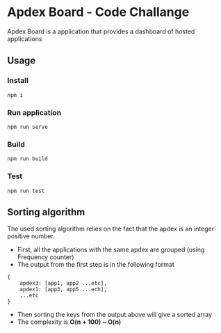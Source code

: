 # Apdex Board - Code Challange

Apdex Board is a application that provides a dashboard of hosted applications

## Usage

### Install 
```
npm i
```

### Run application
```
npm run serve
```

### Build 
```
npm run build
```

### Test
```
npm run test
```

## Sorting algorithm 

The used sorting algorithm relies on the fact that the apdex is an integer positive number. 
- First, all the applications with the same apdex are grouped (using Frequency counter)
- The output from the first step is in the following format
```
{
    apdex3: [app1, app2 ...etc],
    apdex1: [app3, app5 ...ech],
    ...etc
}
```
- Then sorting the keys from the output above will give a sorted array 
- The complexity is **O(n + 100) ~ O(n)**
